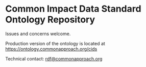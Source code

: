 # Common Impact Data Standard Ontology Repository

Issues and concerns welcome.

Production version of the ontology is located at https://ontology.commonapproach.org/cids

Technical contact: rdf@commonapproach.org

